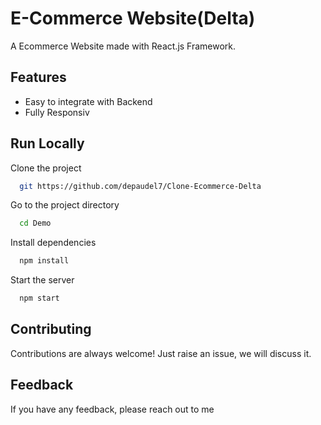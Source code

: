 # E-Commerce Website(Delta)

A Ecommerce Website made with React.js Framework.



## Features

- Easy to integrate with Backend
- Fully Responsiv



## Run Locally

Clone the project

```bash
  git https://github.com/depaudel7/Clone-Ecommerce-Delta
```

Go to the project directory

```bash
  cd Demo
```

Install dependencies

```bash
  npm install
```

Start the server

```bash
  npm start
```




## Contributing

Contributions are always welcome!
Just raise an issue, we will discuss it.


## Feedback

If you have any feedback, please reach out to me


